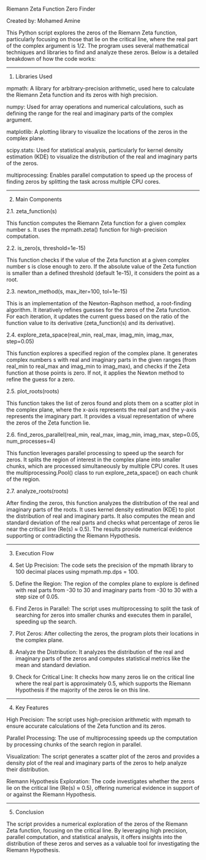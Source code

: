 Riemann Zeta Function Zero Finder

Created by: Mohamed Amine

This Python script explores the zeros of the Riemann Zeta function, particularly focusing on those that lie on the critical line, where the real part of the complex argument is 1/2. The program uses several mathematical techniques and libraries to find and analyze these zeros. Below is a detailed breakdown of how the code works:


---

1. Libraries Used

mpmath: A library for arbitrary-precision arithmetic, used here to calculate the Riemann Zeta function and its zeros with high precision.

numpy: Used for array operations and numerical calculations, such as defining the range for the real and imaginary parts of the complex argument.

matplotlib: A plotting library to visualize the locations of the zeros in the complex plane.

scipy.stats: Used for statistical analysis, particularly for kernel density estimation (KDE) to visualize the distribution of the real and imaginary parts of the zeros.

multiprocessing: Enables parallel computation to speed up the process of finding zeros by splitting the task across multiple CPU cores.



---

2. Main Components

2.1. zeta_function(s)

This function computes the Riemann Zeta function for a given complex number s. It uses the mpmath.zeta() function for high-precision computation.

2.2. is_zero(s, threshold=1e-15)

This function checks if the value of the Zeta function at a given complex number s is close enough to zero. If the absolute value of the Zeta function is smaller than a defined threshold (default 1e-15), it considers the point as a root.

2.3. newton_method(s, max_iter=100, tol=1e-15)

This is an implementation of the Newton-Raphson method, a root-finding algorithm. It iteratively refines guesses for the zeros of the Zeta function. For each iteration, it updates the current guess based on the ratio of the function value to its derivative (zeta_function(s) and its derivative).

2.4. explore_zeta_space(real_min, real_max, imag_min, imag_max, step=0.05)

This function explores a specified region of the complex plane. It generates complex numbers s with real and imaginary parts in the given ranges (from real_min to real_max and imag_min to imag_max), and checks if the Zeta function at those points is zero. If not, it applies the Newton method to refine the guess for a zero.

2.5. plot_roots(roots)

This function takes the list of zeros found and plots them on a scatter plot in the complex plane, where the x-axis represents the real part and the y-axis represents the imaginary part. It provides a visual representation of where the zeros of the Zeta function lie.

2.6. find_zeros_parallel(real_min, real_max, imag_min, imag_max, step=0.05, num_processes=4)

This function leverages parallel processing to speed up the search for zeros. It splits the region of interest in the complex plane into smaller chunks, which are processed simultaneously by multiple CPU cores. It uses the multiprocessing.Pool() class to run explore_zeta_space() on each chunk of the region.

2.7. analyze_roots(roots)

After finding the zeros, this function analyzes the distribution of the real and imaginary parts of the roots. It uses kernel density estimation (KDE) to plot the distribution of real and imaginary parts. It also computes the mean and standard deviation of the real parts and checks what percentage of zeros lie near the critical line (Re(s) ≈ 0.5). The results provide numerical evidence supporting or contradicting the Riemann Hypothesis.


---

3. Execution Flow

1. Set Up Precision: The code sets the precision of the mpmath library to 100 decimal places using mpmath.mp.dps = 100.


2. Define the Region: The region of the complex plane to explore is defined with real parts from -30 to 30 and imaginary parts from -30 to 30 with a step size of 0.05.


3. Find Zeros in Parallel: The script uses multiprocessing to split the task of searching for zeros into smaller chunks and executes them in parallel, speeding up the search.


4. Plot Zeros: After collecting the zeros, the program plots their locations in the complex plane.


5. Analyze the Distribution: It analyzes the distribution of the real and imaginary parts of the zeros and computes statistical metrics like the mean and standard deviation.


6. Check for Critical Line: It checks how many zeros lie on the critical line where the real part is approximately 0.5, which supports the Riemann Hypothesis if the majority of the zeros lie on this line.




---

4. Key Features

High Precision: The script uses high-precision arithmetic with mpmath to ensure accurate calculations of the Zeta function and its zeros.

Parallel Processing: The use of multiprocessing speeds up the computation by processing chunks of the search region in parallel.

Visualization: The script generates a scatter plot of the zeros and provides a density plot of the real and imaginary parts of the zeros to help analyze their distribution.

Riemann Hypothesis Exploration: The code investigates whether the zeros lie on the critical line (Re(s) ≈ 0.5), offering numerical evidence in support of or against the Riemann Hypothesis.



---

5. Conclusion

The script provides a numerical exploration of the zeros of the Riemann Zeta function, focusing on the critical line. By leveraging high precision, parallel computation, and statistical analysis, it offers insights into the distribution of these zeros and serves as a valuable tool for investigating the Riemann Hypothesis.
